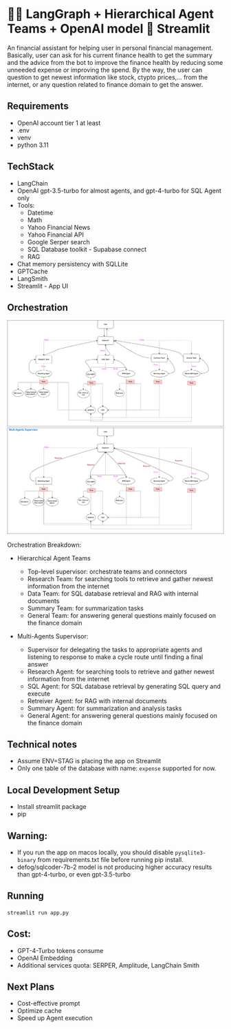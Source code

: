 # 🍺🔗 LangGraph + Hierarchical Agent Teams + OpenAI model 🤝 Streamlit

An financial assistant for helping user in personal financial management. Basically, user can ask for his current finance health to get the summary and the advice from the bot to improve the finance health by reducing some unneeded expense or improving the spend. By the way, the user can question to get newest information like stock, ctypto prices,... from the internet, or any question related to finance domain to get the answer.

## Requirements
- OpenAI account tier 1 at least
- .env
- venv
- python 3.11

## TechStack
- LangChain
- OpenAI gpt-3.5-turbo for almost agents, and gpt-4-turbo for SQL Agent only
- Tools:
  - Datetime
  - Math
  - Yahoo Financial News
  - Yahoo Financial API
  - Google Serper search
  - SQL Database toolkit - Supabase connect
  - RAG
- Chat memory persistency with SQLLite
- GPTCache
- LangSmith
- Streamlit - App UI

## Orchestration
![Hierarchical Agent Teams Orchestration](./assets/langgrah-multi-agents.png)
![Multi-Agents Supervisor Orchestration](./assets/ma-supervisor.png)

Orchestration Breakdown:
- Hierarchical Agent Teams
  - Top-level supervisor: orchestrate teams and connectors
  - Research Team: for searching tools to retrieve and gather newest information from the internet
  - Data Team: for SQL database retrieval and RAG with internal documents
  - Summary Team: for summarization tasks
  - General Team: for answering general questions mainly focused on the finance domain

- Multi-Agents Supervisor:
  - Supervisor for delegating the tasks to appropriate agents and listening to response to make a cycle route until finding a final answer
  - Research Agent: for searching tools to retrieve and gather newest information from the internet
  - SQL Agent: for SQL database retrieval by generating SQL query and execute
  - Retreiver Agent: for RAG with internal documents
  - Summary Agent: for summarization and analysis tasks
  - General Agent: for answering general questions mainly focused on the finance domain

## Technical notes
- Assume ENV=STAG is placing the app on Streamlit
- Only one table of the database with name: `expense` supported for now.

## Local Development Setup
- Install streamlit package
- pip

## Warning:
- If you run the app on macos locally, you should disable `pysqlite3-binary` from requirements.txt file before running pip install.
- defog/sqlcoder-7b-2 model is not producing higher accuracy results than gpt-4-turbo, or even gpt-3.5-turbo

## Running
```shell
streamlit run app.py
```

## Cost:
- GPT-4-Turbo tokens consume
- OpenAI Embedding
- Additional services quota: SERPER, Amplitude, LangChain Smith

## Next Plans
- Cost-effective prompt
- Optimize cache
- Speed up Agent execution